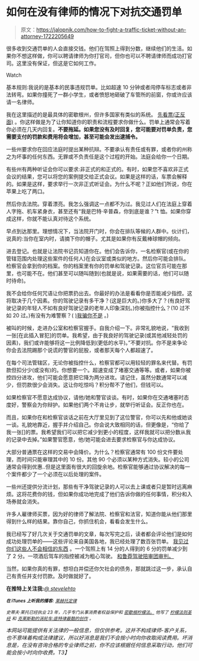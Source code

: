 # 如何在没有律师的情况下对抗交通罚单

> 原文：<https://jalopnik.com/how-to-fight-a-traffic-ticket-without-an-attorney-1722205649>

很多收到交通罚单的人会直接交钱。他们在驾照上得到分数，继续他们的生活。如果你不想这样做，你可以聘请律师为你打官司，但你也可以不聘请律师而成功打官司。这里没有保证，但这是它如何工作。

Watch

基本规则:我说的是基本的民事违规罚单。比如超速 10 分钟或者闯停车标志或者非法转弯。如果你撞死了一群小学生，或者愤怒地砸破了车管所的前窗，你或许应该请一名律师。

我在这里描述的是最具体的密歇根州，但许多国家有类似的系统。 [先看票(正反面)](http://carbuying.jalopnik.com/five-myths-about-traffic-tickets-1668682719) 。你这样做是为了让你知道你的职责和流程要求你做什么。罚单上通常会写着你必须在几天内回复。**不要拖延。如果您没有及时回复，您可能要对罚单负责，您需要支付的罚款和费用将会增加，甚至可能会发出逮捕令。**

一些州要求你在回应法庭时提出某种抗辩。不要承认有责任或有罪，或者你的州称之为坏事的任何东西。无罪或不负责任是这个过程的开始。法庭会给你一个日期。

有些州有两种听证会你可以要求:非正式的和正式的。有时，如果您不喜欢非正式会议的结果，您可以将您的案例提交给正式会议。如果是这样的话，车票会解释的。如果是这样，要求举行一次非正式听证会。为什么不呢？正如他们所说，你在苹果上吃了两口。

然后你去法院。穿着漂亮。我怎么强调这一点都不为过。我见过人们在法庭上穿着人字拖、机车紧身衣，甚至还有“我是巴特·辛普森，你到底是谁？”t 恤。如果你穿成这样，你就不能认真对待这个系统。

早点到达那里。理想情况下，当法院开门时，你会在排队等候的人群中。伙计们，说真的:当你在室内时，请摘下你的帽子。尤其是如果你有反戴棒球帽的倾向。

进去登记。也就是让法院书记员知道你在。他们会告诉你，一名检察官(或在你的管辖范围内处理这些案件的任何人)在会议室或类似的地方。然后你可能会排队。检察官会拿到你的档案。你的档案里有你的罚单和驾驶记录。这位官员可能在那里，也可能不在。他们甚至可以随叫随到(也就是说，如果需要的话，他们可以随时待命)。

我不会给你任何咒语让你把票扔出去。你最好的办法是看看你是否能减少指控。这将取决于几个因素。你的驾驶记录有多干净？(这是巨大的。)你多大了？(有良好驾驶记录的年轻人不如有良好驾驶记录的老年人印象深刻。)你被指控什么？(10 过不如 20 过。)有没有为难警察？( [)我骗你不是](https://oppositelock.kinja.com/how-to-reduce-the-odds-of-being-ticketed-during-a-traff-1645604557) 。)

被叫的时候，走进办公室和检察官握手。自我介绍一下。非常礼貌地说，“我收到一张[在此插入冒犯]的罚单。我希望，由于我良好的驾驶记录(或其他减轻处罚的因素)，我们或许能够将这一比例降低到(更低的水平)。”不要对抗。你不是来争论你会去法院踢那个说谎的警官的屁股，或者那天每个人都超速了。

在每个司法管辖区，无论你被指控什么，检察官都可以用较轻的罪名来代替。有罚款但扣分少(或没有)的。你想要一个。超速变成了堵塞交通等等。或者，如果你被控四分进攻，他们可能会愿意把它降为两分进攻。请记住，虽然分数通常可以减少，但罚款很少会消失。这让你吃惊吗？积分帮不了他们，但钱可以。

如果检察官不愿意达成协议，请他/她和警官谈谈。有时，如果你在交通堵塞时态度好，警察会为你辩护。如果他们两个不肯让步，就举行听证会。反正你也在。

而且，如果你在和检察官谈话之前在大厅里见到了这位警官，你可以先和他或她谈一谈。礼貌地靠近，握手并介绍自己。你会说大致相同的话，但更像是，“你给了我一张[]的票。我希望我们可以把它减少到更小的程度，这样我就可以把分数从我的记录中去掉。”如果警官愿意，他/她可能会进去要求检察官与你达成协议。

大部分普通票在这样的交易中会降价。为什么？检察官通常有 100 份文件要处理，而时间只能审理其中的 10 份。其他 90 个必须以某种方式消失。较小的公司通常会得到优惠..但是这里面有很大的回旋余地。检察官能够通过协议解决的每一个案件都少了一个必须在以后处理的案件。

一些州还提供分流计划，那些有干净驾驶记录的人可以去上课或者只是暂时远离麻烦。这将花费你的钱，但如果你成功地完成了他们告诉你做的任何事情，积分和入场券就会消失。

许多人雇律师买票，因为好的律师了解法院、检察官和法官，知道你能从他们那里得到什么样的结果。靠你自己，你抓住机会，看看会发生什么。

我已经写了好几次关于交通罚单的文章，每次写完之后，读者都会评论他们是如何成功处理罚单的——这些评论来自美国各地，我已经处理了数百张罚单。 [我见过你们这些人不会相信的东西](https://www.youtube.com/watch?v=ZTzA_xesrL8) 。一个驾照上有 14 分的人得到的 6 分的罚单减少到了 2 分。一项酒后驾车的指控被减为粗心驾驶。 [和鲁莽驾驶陪审团审判。](http://oppositelock.kinja.com/when-i-defended-hundreds-of-woodward-dream-cruisers-for-1617523119#_ga=1.17080185.1376308911.1377898461)

当然，如果你真的有罪，想坦白并偿还你欠社会的债务，那就跳过这一步，承认自己有责任并支付罚款。及时做就好了。

**在推特上关注我:***[*@ stevelehto*](https://twitter.com/stevelehto)*

*<small>**在 iTunes 上听我的播客:**</small> [<small>*莱赫托定律*</small>](https://itunes.apple.com/us/podcast/lehtos-law/id937280934?mt=2)*

**<small>史蒂夫·莱托已经执业 23 年，几乎专门从事消费者权益保护和</small>* [*<small>密歇根柠檬法。</small>*](http://lehtoslaw.com/) *<small>他写了</small>* [*<small>柠檬法则圣经</small>*](http://www.amazon.com/The-New-Lemon-Law-Bible/dp/1468046489/?asc_campaign=InlineText&asc_refurl=https://jalopnik.com/how-to-fight-a-traffic-ticket-without-an-attorney-1722205649&asc_source=&tag=kinjajalopniklink-20) *<small>和</small>* [*<small>克莱斯勒的涡轮车:底特律最酷的创作</small>*](http://www.amazon.com/Chryslers-Turbine-Car-Detroits-Creation/dp/1569765499/?asc_campaign=InlineText&asc_refurl=https://jalopnik.com/how-to-fight-a-traffic-ticket-without-an-attorney-1722205649&asc_source=&ascsub&tag=kinjajalopniklink-20) *<small>。</small>*<small></small>*

*本网站可能提供有关法律的一般信息，但仅供参考。这并不构成律师-客户关系，也不意味着构成法律建议，所以好消息是我们不会按小时向你收取阅读费用。坏消息是，在没有咨询合格的专业律师之前，你不应该根据任何信息采取行动，他们可能会按小时向你收费。T3】*